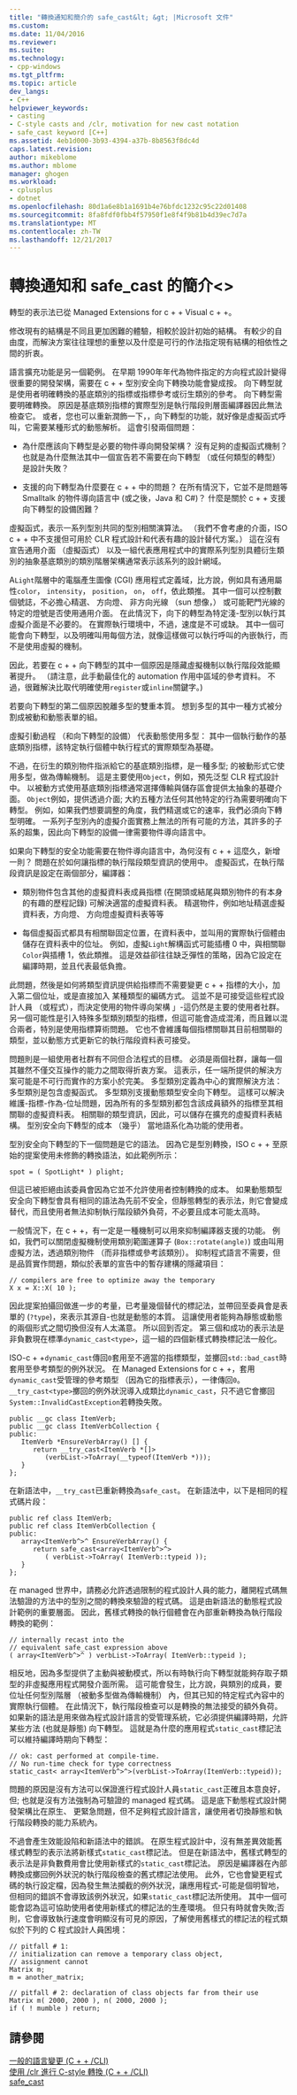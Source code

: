 ```yaml
---
title: "轉換通知和簡介的 safe_cast&lt; &gt; |Microsoft 文件"
ms.custom: 
ms.date: 11/04/2016
ms.reviewer: 
ms.suite: 
ms.technology:
- cpp-windows
ms.tgt_pltfrm: 
ms.topic: article
dev_langs:
- C++
helpviewer_keywords:
- casting
- C-style casts and /clr, motivation for new cast notation
- safe_cast keyword [C++]
ms.assetid: 4eb1d000-3b93-4394-a37b-8b8563f8dc4d
caps.latest.revision: 
author: mikeblome
ms.author: mblome
manager: ghogen
ms.workload:
- cplusplus
- dotnet
ms.openlocfilehash: 80d1a6e8b1a1691b4e76bfdc1232c95c22d01408
ms.sourcegitcommit: 8fa8fdf0fbb4f57950f1e8f4f9b81b4d39ec7d7a
ms.translationtype: MT
ms.contentlocale: zh-TW
ms.lasthandoff: 12/21/2017
---
```

# <a name="cast-notation-and-introduction-of-safecastltgt"></a>轉換通知和 safe_cast 的簡介&lt;&gt;
轉型的表示法已從 Managed Extensions for c + + Visual c + +。  
  
 修改現有的結構是不同且更加困難的體驗，相較於設計初始的結構。 有較少的自由度，而解決方案往往理想的重整以及什麼是可行的作法指定現有結構的相依性之間的折衷。  
  
 語言擴充功能是另一個範例。 在早期 1990年年代為物件指定的方向程式設計變得很重要的開發架構，需要在 c + + 型別安全向下轉換功能會變成按。 向下轉型就是使用者明確轉換的基底類別的指標或指標參考或衍生類別的參考。 向下轉型需要明確轉換。 原因是基底類別指標的實際型別是執行階段則層面編譯器因此無法檢查它。 或者，您也可以重新潤飾一下，，向下轉型的功能，就好像是虛擬函式呼叫，它需要某種形式的動態解析。 這會引發兩個問題：  
  
-   為什麼應該向下轉型是必要的物件導向開發架構？ 沒有足夠的虛擬函式機制？ 也就是為什麼無法其中一個宣告若不需要在向下轉型 （或任何類型的轉型） 是設計失敗？  
  
-   支援的向下轉型為什麼要在 c + + 中的問題？ 在所有情況下，它並不是問題等 Smalltalk 的物件導向語言中 (或之後，Java 和 C#)？ 什麼是關於 c + + 支援向下轉型的設備困難？  
  
 虛擬函式，表示一系列型別共同的型別相關演算法。 （我們不會考慮的介面，ISO c + + 中不支援但可用於 CLR 程式設計和代表有趣的設計替代方案。） 這在沒有宣告通用介面 （虛擬函式） 以及一組代表應用程式中的實際系列型別具體衍生類別的抽象基底類別的類別階層架構通常表示該系列的設計網域。  
  
 A`Light`階層中的電腦產生圖像 (CGI) 應用程式定義域，比方說，例如具有通用屬性`color`， `intensity`， `position`， `on`， `off`，依此類推。 其中一個可以控制數個號誌，不必擔心精選、 方向燈、 非方向光線 （sun 想像，） 或可能靶門光線的特定的燈號是否使用通用介面。 在此情況下，向下的轉型為特定淺-型別以執行其虛擬介面是不必要的。 在實際執行環境中，不過，速度是不可或缺。 其中一個可能會向下轉型，以及明確叫用每個方法，就像這樣做可以執行呼叫的內嵌執行，而不是使用虛擬的機制。  
  
 因此，若要在 c + + 向下轉型的其中一個原因是隱藏虛擬機制以執行階段效能顯著提升。 （請注意，此手動最佳化的 automation 作用中區域的參考資料。 不過，很難解決比取代明確使用`register`或`inline`關鍵字。)  
  
 若要向下轉型的第二個原因脫離多型的雙重本質。 想到多型的其中一種方式被分割成被動和動態表單的組。  
  
 虛擬引動過程 （和向下轉型的設備） 代表動態使用多型： 其中一個執行動作的基底類別指標，該特定執行個體中執行程式的實際類型為基礎。  
  
 不過，在衍生的類別物件指派給它的基底類別指標，是一種多型; 的被動形式它使用多型，做為傳輸機制。 這是主要使用`Object`，例如，預先泛型 CLR 程式設計中。 以被動方式使用基底類別指標通常選擇傳輸與儲存區會提供太抽象的基礎介面。 `Object`例如，提供透過介面; 大約五種方法任何其他特定的行為需要明確向下轉型。 例如，如果我們想要調整的角度，我們精選或它的速率，我們必須向下轉型明確。 一系列子型別內的虛擬介面實務上無法的所有可能的方法，其許多的子系的超集，因此向下轉型的設備一律需要物件導向語言中。  
  
 如果向下轉型的安全功能需要在物件導向語言中，為何沒有 c + + 這麼久，新增一則？ 問題在於如何讓指標的執行階段類型資訊的使用中。 虛擬函式，在執行階段資訊是設定在兩個部分，編譯器：  
  
-   類別物件包含其他的虛擬資料表成員指標 (在開頭或結尾與類別物件的有本身的有趣的歷程記錄) 可解決適當的虛擬資料表。 精選物件，例如地址精選虛擬資料表，方向燈、 方向燈虛擬資料表等等  
  
-   每個虛擬函式都具有相關聯固定位置，在資料表中，並叫用的實際執行個體由儲存在資料表中的位址。 例如，虛擬`Light`解構函式可能插槽 0 中，與相關聯`Color`與插槽 1，依此類推。 這是效益卻往往缺乏彈性的策略，因為它設定在編譯時期，並且代表最低負擔。  
  
 此問題，然後是如何將類型資訊提供給指標而不需要變更 c + + 指標的大小，加入第二個位址，或是直接加入 某種類型的編碼方式。 這並不是可接受這些程式設計人員 （或程式），而決定使用的物件導向架構 」-這仍然是主要的使用者社群。 另一個可能性是引入特殊多型類別類型的指標，但這可能會造成混淆，而且難以混合兩者，特別是使用指標算術問題。 它也不會維護每個指標關聯其目前相關聯的類型，並以動態方式更新它的執行階段資料表可接受。  
  
 問題則是一組使用者社群有不同但合法程式的目標。 必須是兩個社群，讓每一個其雖然不僅交互操作的能力之間取得折衷方案。 這表示，任一端所提供的解決方案可能是不可行而實作的方案小於完美。 多型類別定義為中心的實際解決方法： 多型類別是包含虛擬函式。 多型類別支援動態類型安全向下轉型。 這樣可以解決維護-指標-作為-位址問題，因為所有的多型類別都包含該成員額外的指標至其相關聯的虛擬資料表。 相關聯的類型資訊，因此，可以儲存在擴充的虛擬資料表結構。 型別安全向下轉型的成本 （幾乎） 當地語系化為功能的使用者。  
  
 型別安全向下轉型的下一個問題是它的語法。 因為它是型別轉換，ISO c + + 至原始的提案使用未修飾的轉換語法，如此範例所示：  
  
```  
spot = ( SpotLight* ) plight;  
```  
  
 但這已被拒絕由該委員會因為它並不允許使用者控制轉換的成本。 如果動態類型安全向下轉型會具有相同的語法為先前不安全，但靜態轉型的表示法，則它會變成替代，而且使用者無法抑制執行階段額外負荷，不必要且成本可能太高時。  
  
 一般情況下，在 c + +，有一定是一種機制可以用來抑制編譯器支援的功能。 例如，我們可以關閉虛擬機制使用類別範圍運算子 (`Box::rotate(angle)`) 或由叫用虛擬方法，透過類別物件 （而非指標或參考該類別）。 抑制程式語言不需要，但是品質實作問題，類似於表單的宣告中的暫存建構的隱藏項目：  
  
```  
// compilers are free to optimize away the temporary  
X x = X::X( 10 );  
```  
  
 因此提案拍攝回做進一步的考量，已考量幾個替代的標記法，並帶回至委員會是表單的 (`?type`)，來表示其源自-也就是動態的本質。 這讓使用者能夠為靜態或動態的兩個形式之間切換但沒有人太滿意。 所以回到否定。 第三個和成功的表示法是非負數現在標準`dynamic_cast<type>`，這一組的四個新樣式轉換標記法一般化。  
  
 ISO-c + +`dynamic_cast`傳回`0`套用至不適當的指標類型，並擲回`std::bad_cast`時套用至參考類型的例外狀況。 在 Managed Extensions for c + +，套用`dynamic_cast`受管理的參考類型 （因為它的指標表示），一律傳回`0`。 `__try_cast<type>`擲回的例外狀況導入成類比`dynamic_cast`，只不過它會擲回`System::InvalidCastException`若轉換失敗。  
  
```  
public __gc class ItemVerb;  
public __gc class ItemVerbCollection {  
public:  
   ItemVerb *EnsureVerbArray() [] {  
      return __try_cast<ItemVerb *[]>  
         (verbList->ToArray(__typeof(ItemVerb *)));  
   }  
};  
```  
  
 在新語法中，`__try_cast`已重新轉換為`safe_cast`。 在新語法中，以下是相同的程式碼片段：  
  
```  
public ref class ItemVerb;  
public ref class ItemVerbCollection {  
public:  
   array<ItemVerb^>^ EnsureVerbArray() {  
      return safe_cast<array<ItemVerb^>^>  
         ( verbList->ToArray( ItemVerb::typeid ));  
   }  
};  
```  
  
 在 managed 世界中，請務必允許透過限制的程式設計人員的能力，離開程式碼無法驗證的方法中的型別之間的轉換來驗證的程式碼。 這是由新語法的動態程式設計範例的重要層面。 因此，舊樣式轉換的執行個體會在內部重新轉換為執行階段轉換的範例：  
  
```  
// internally recast into the   
// equivalent safe_cast expression above  
( array<ItemVerb^>^ ) verbList->ToArray( ItemVerb::typeid );   
```  
  
 相反地，因為多型提供了主動與被動模式，所以有時執行向下轉型就能夠存取子類型的非虛擬應用程式開發介面所需。 這可能會發生，比方說，與類別的成員，要位址任何型別階層 （被動多型做為傳輸機制） 內，但其已知的特定程式內容中的實際執行個體。 在此情況下，執行階段檢查可以是轉換的無法接受的額外負荷。 如果新的語法是用來做為程式設計語言的受管理系統，它必須提供編譯時期，允許某些方法 (也就是靜態) 向下轉型。 這就是為什麼的應用程式`static_cast`標記法可以維持編譯時期向下轉型：  
  
```  
// ok: cast performed at compile-time.   
// No run-time check for type correctness  
static_cast< array<ItemVerb^>^>(verbList->ToArray(ItemVerb::typeid));  
```  
  
 問題的原因是沒有方法可以保證進行程式設計人員`static_cast`正確且本意良好，但; 也就是沒有方法強制為可驗證的 managed 程式碼。 這是底下動態程式設計開發架構比在原生、 更緊急問題，但不足夠程式設計語言，讓使用者切換靜態和執行階段轉換的能力系統內。  
  
 不過會產生效能設陷和新語法中的錯誤。 在原生程式設計中，沒有無差異效能舊樣式轉型的表示法將新樣式`static_cast`標記法。 但是在新語法中，舊樣式轉型的表示法是非負數費用會比使用新樣式的`static_cast`標記法。 原因是編譯器在內部轉換成擲回例外狀況的執行階段檢查的舊式標記法使用。 此外，它也會變更程式碼的執行設定檔，因為發生無法攔截的例外狀況，讓應用程式-可能是個明智地，但相同的錯誤不會導致該例外狀況，如果`static_cast`標記法所使用。 其中一個可能會認為這可協助使用者使用新樣式的標記法的生產環境。 但只有時就會失敗;否則，它會導致執行速度會明顯沒有可見的原因，了解使用舊樣式的標記法的程式類似於下列的 C 程式設計人員困境：  
  
```  
// pitfall # 1:   
// initialization can remove a temporary class object,   
// assignment cannot  
Matrix m;  
m = another_matrix;  
  
// pitfall # 2: declaration of class objects far from their use  
Matrix m( 2000, 2000 ), n( 2000, 2000 );  
if ( ! mumble ) return;  
```  
  
## <a name="see-also"></a>請參閱  
 [一般的語言變更 (C + + /CLI)](../dotnet/general-language-changes-cpp-cli.md)   
 [使用 /clr 進行 C-style 轉換 (C + + /CLI)](../windows/c-style-casts-with-clr-cpp-cli.md)   
 [safe_cast](../windows/safe-cast-cpp-component-extensions.md)